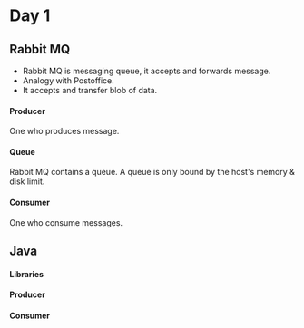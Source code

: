 # Day 1 

## Rabbit MQ
* Rabbit MQ is messaging queue, it accepts and forwards message. 
* Analogy with Postoffice. 
* It accepts and transfer blob of data. 

#### Producer
One who produces message. 

#### Queue 
Rabbit MQ contains a queue. A queue is only bound by the host's memory & disk limit.

#### Consumer
One who consume messages.

## Java

#### Libraries

#### Producer

#### Consumer

